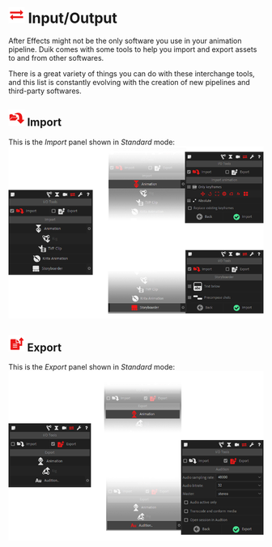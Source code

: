 # ![Import Export Icon](img\duik-icons\io-icon-r.png) Input/Output

After Effects might not be the only software you use in your animation pipeline. Duik comes with some tools to help you import and export assets to and from other softwares.

There is a great variety of things you can do with these interchange tools, and this list is constantly evolving with the creation of new pipelines and third-party softwares.

## ![Import Icon](img\duik-icons\import-icon-r.png) Import

This is the *Import* panel shown in *Standard* mode:  
![io panel](img\duik-screenshots\S-IOTools\Import\Import-allpanels.png)

## ![Export Icon](img\duik-icons\export-icon-r.png) Export

This is the *Export* panel shown in *Standard* mode:  
![io panel](img\duik-screenshots\S-IOTools\Export\Export-allpanels.png)
